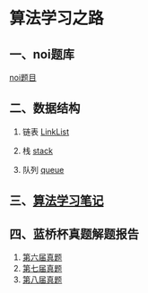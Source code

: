 # 算法学习之路

## 一、noi题库
[noi题目](noi)

## 二、数据结构
1. 链表
[LinkList](DataStructure/LinkList)

2. 栈
[stack](DataStructure/Stack)

3. 队列
[queue](DataStructure/queue)

## 三、[算法学习笔记](algorithm)

## 四、蓝桥杯真题解题报告
1. [第六届真题](lqb/6)
2. [第七届真题](lqb/7)
3. [第八届真题](lqb/8)

